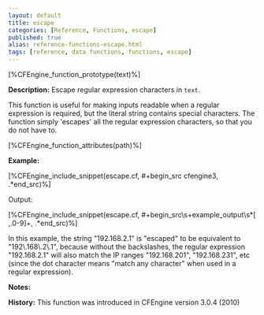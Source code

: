 ```yaml
---
layout: default
title: escape
categories: [Reference, Functions, escape]
published: true
alias: reference-functions-escape.html
tags: [reference, data functions, functions, escape]
---
```


[%CFEngine_function_prototype(text)%]

**Description:** Escape regular expression characters in `text`.

This function is useful for making inputs readable when a regular
expression is required, but the literal string contains special
characters. The function simply 'escapes' all the regular expression
characters, so that you do not have to.

[%CFEngine_function_attributes(path)%]

**Example:**  


[%CFEngine_include_snippet(escape.cf, #\+begin_src cfengine3, .*end_src)%]

Output:

[%CFEngine_include_snippet(escape.cf, #\+begin_src\s+example_output\s*[ ,.0-9]+, .*end_src)%]

In this example, the string "192.168.2.1" is "escaped" to be equivalent to 
"192\\.168\\.2\\.1", because without the backslashes, the regular expression 
"192.168.2.1" will also match the IP ranges "192.168.201", "192.168.231", etc 
(since the dot character means "match any character" when used in a regular 
expression).

**Notes:**  

**History:** This function was introduced in CFEngine version 3.0.4 (2010)
